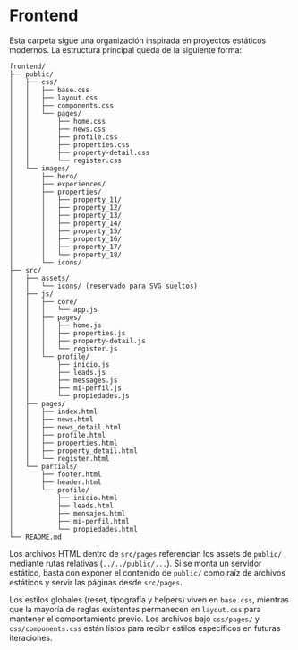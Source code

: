 # Frontend

Esta carpeta sigue una organización inspirada en proyectos estáticos modernos. La estructura principal queda de la siguiente forma:

```
frontend/
├── public/
│   ├── css/
│   │   ├── base.css
│   │   ├── layout.css
│   │   ├── components.css
│   │   └── pages/
│   │       ├── home.css
│   │       ├── news.css
│   │       ├── profile.css
│   │       ├── properties.css
│   │       ├── property-detail.css
│   │       └── register.css
│   └── images/
│       ├── hero/
│       ├── experiences/
│       ├── properties/
│       │   ├── property_11/
│       │   ├── property_12/
│       │   ├── property_13/
│       │   ├── property_14/
│       │   ├── property_15/
│       │   ├── property_16/
│       │   ├── property_17/
│       │   └── property_18/
│       └── icons/
├── src/
│   ├── assets/
│   │   └── icons/ (reservado para SVG sueltos)
│   ├── js/
│   │   ├── core/
│   │   │   └── app.js
│   │   ├── pages/
│   │   │   ├── home.js
│   │   │   ├── properties.js
│   │   │   ├── property-detail.js
│   │   │   └── register.js
│   │   └── profile/
│   │       ├── inicio.js
│   │       ├── leads.js
│   │       ├── messages.js
│   │       ├── mi-perfil.js
│   │       └── propiedades.js
│   ├── pages/
│   │   ├── index.html
│   │   ├── news.html
│   │   ├── news_detail.html
│   │   ├── profile.html
│   │   ├── properties.html
│   │   ├── property_detail.html
│   │   └── register.html
│   └── partials/
│       ├── footer.html
│       ├── header.html
│       └── profile/
│           ├── inicio.html
│           ├── leads.html
│           ├── mensajes.html
│           ├── mi-perfil.html
│           └── propiedades.html
└── README.md
```

Los archivos HTML dentro de `src/pages` referencian los assets de `public/` mediante rutas relativas (`../../public/...`). Si se monta un servidor estático, basta con exponer el contenido de `public/` como raíz de archivos estáticos y servir las páginas desde `src/pages`.

Los estilos globales (reset, tipografía y helpers) viven en `base.css`, mientras que la mayoría de reglas existentes permanecen en `layout.css` para mantener el comportamiento previo. Los archivos bajo `css/pages/` y `css/components.css` están listos para recibir estilos específicos en futuras iteraciones.
